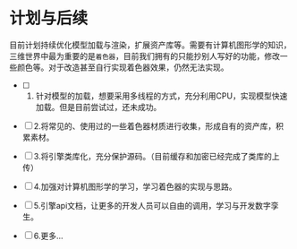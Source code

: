 
# 计划与后续
目前计划持续优化模型加载与渲染，扩展资产库等。需要有计算机图形学的知识，三维世界中最为重要的是`着色器`，目前我们拥有的只能抄别人写好的功能，修改一些颜色等。对于改造甚至自行实现着色器效果，仍然无法实现。   

- [ ] 1. 针对模型的加载，想要采用多线程的方式，充分利用CPU，实现模型快速加载。但是目前尝试过，还未成功。
- [ ] 2.将常见的、使用过的一些着色器材质进行收集，形成自有的资产库，积累素材。
- [ ] 3.将引擎类库化，充分保护源码。（目前缓存和加密已经完成了类库的上传）
- [ ] 4.加强对计算机图形学的学习，学习着色器的实现与思路。
- [ ] 5.引擎api文档，让更多的开发人员可以自由的调用，学习与开发数字孪生。
- [ ] 6.更多...

